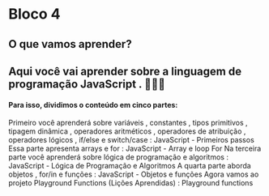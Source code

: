 # Bloco 4 #

## O que vamos aprender? ##
## Aqui você vai aprender sobre a linguagem de programação JavaScript . 🚀🚀🚀 ##

 #### Para isso, dividimos o conteúdo em cinco partes: ####
Primeiro você aprenderá sobre variáveis , constantes , tipos primitivos , tipagem dinâmica , operadores aritméticos , operadores de atribuição , operadores lógicos , if/else e switch/case :
JavaScript - Primeiros passos
Essa parte apresenta arrays e for :
JavaScript - Array e loop For
Na terceira parte você aprenderá sobre lógica de programação e algoritmos :
JavaScript - Lógica de Programação e Algoritmos
A quarta parte aborda objetos , for/in e funções :
JavaScript - Objetos e funções
Agora vamos ao projeto Playground Functions (Lições Aprendidas) :
Playground functions